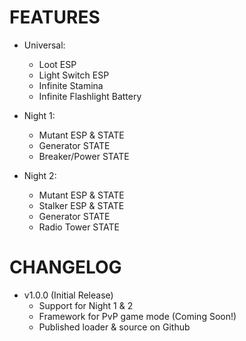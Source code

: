 # FEATURES
- Universal:
    - Loot ESP
    - Light Switch ESP
    - Infinite Stamina
    - Infinite Flashlight Battery

- Night 1:
    - Mutant ESP & STATE
    - Generator STATE
    - Breaker/Power STATE

- Night 2: 
    - Mutant ESP & STATE
    - Stalker ESP & STATE
    - Generator STATE
    - Radio Tower STATE

# CHANGELOG
- v1.0.0 (Initial Release)
    - Support for Night 1 & 2
    - Framework for PvP game mode (Coming Soon!)
    - Published loader & source on Github
